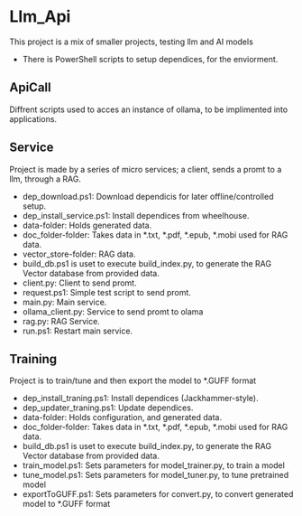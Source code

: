 # Llm_Api
This project is a mix of smaller projects, testing llm and AI models
- There is PowerShell scripts to setup dependices, for the enviorment.


## ApiCall
Diffrent scripts used to acces an instance of ollama, to be implimented into applications.


## Service
Project is made by a series of micro services; a client, sends a promt to a llm, through a RAG.
- dep_download.ps1: Download dependicis for later offline/controlled setup.
- dep_install_service.ps1: Install dependices from wheelhouse.
- data-folder: Holds generated data.
- doc_folder-folder: Takes data in *.txt, *.pdf, *.epub, *.mobi used for RAG data.
- vector_store-folder: RAG data.
- build_db.ps1 is uset to execute build_index.py, to generate the RAG Vector database from provided data.
- client.py: Client to send promt.
- request.ps1: Simple test script to send promt.
- main.py: Main service.
- ollama_client.py: Service to send promt to olama
- rag.py: RAG Service.
- run.ps1: Restart main service.


## Training
Project is to train/tune and then export the model to *.GUFF format
- dep_install_traning.ps1: Install dependices (Jackhammer-style).
- dep_updater_traning.ps1: Update dependices.
- data-folder: Holds configuration, and generated data.
- doc_folder-folder: Takes data in *.txt, *.pdf, *.epub, *.mobi used for RAG data.
- build_db.ps1 is uset to execute build_index.py, to generate the RAG Vector database from provided data.
- train_model.ps1: Sets parameters for model_trainer.py, to train a model
- tune_model.ps1: Sets parameters for model_tuner.py, to tune pretrained model
- exportToGUFF.ps1: Sets parameters for convert.py, to convert generated model to *.GUFF format
